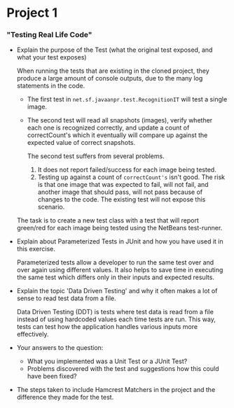 # Project 1

### "Testing Real Life Code"

* Explain the purpose of the Test (what the original test exposed, and what your test exposes)

    When running the tests that are existing in the cloned project,
    they produce a large amount of console outputs, due to the many log
    statements in the code.

    * The first test in `net.sf.javaanpr.test.RecognitionIT` will test a single image.
    * The second test will read all snapshots (images), verify whether each one
      is recognized correctly, and update a count of correctCount's which it
      eventually will compare up against the expected value of correct snapshots.

      The second test suffers from several problems.
        1. It does not report failed/success for each image being tested.
        2. Testing up against a count of `correctCount's` isn't good. The risk
           is that one image that was expected to fail, will not fail, and
           another image that should pass, will not pass because of changes to
           the code. The existing test will not expose this scenario.

    The task is to create a new test class with a test that will report
    green/red for each image being tested using the NetBeans test-runner.

* Explain about Parameterized Tests in JUnit and how you have used it in this exercise.

    Parameterized tests allow a developer to run the same test over and over
    again using different values. It also helps to save time in executing the
    same test which differs only in their inputs and expected results.

* Explain the topic 'Data Driven Testing' and why it often makes a lot of
  sense to read test data from a file.

  Data Driven Testing (DDT) is tests where test data is read from a file
  instead of using hardcoded values each time tests are run. This way, tests
  can test how the application handles various inputs more effectively.

* Your answers to the question:
    * What you implemented was a Unit Test or a JUnit Test?
    * Problems discovered with the test and suggestions how this could have been fixed?

* The steps taken to include Hamcrest Matchers in the project and the
  difference they made for the test.
